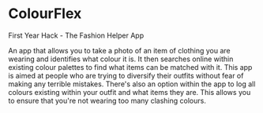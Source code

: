 # ColourFlex
First Year Hack - The Fashion Helper App


An app that allows you to take a photo of an item of clothing you are wearing and identifies what colour it is. It then searches online within existing colour palettes to find what items can be matched with it. This app is aimed at people who are trying to diversify their outfits without fear of making any terrible mistakes. There's also an option within the app to log all colours existing within your outfit and what items they are. This allows you to ensure that you're not wearing too many clashing colours.
